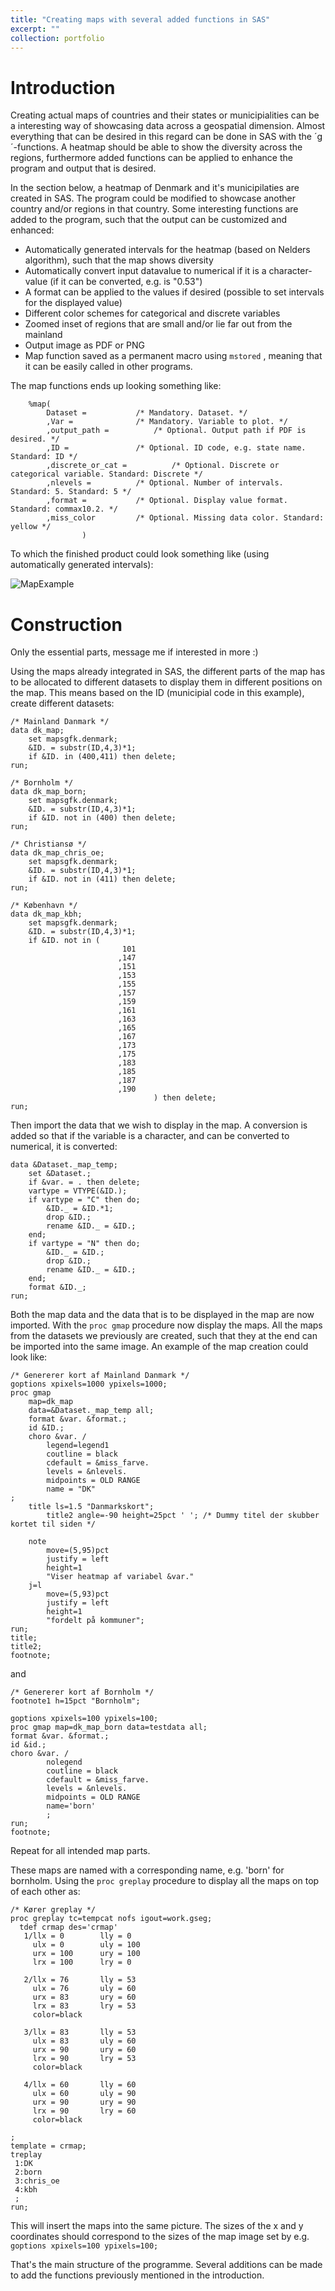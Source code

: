 ```yaml
---
title: "Creating maps with several added functions in SAS"
excerpt: ""
collection: portfolio
---
```

# Introduction

Creating actual maps of countries and their states or municipialities can be a interesting way of showcasing data across a geospatial dimension. Almost everything that can be desired in this regard can be done in SAS with the ´g´-functions. A heatmap should be able to show the diversity across the regions, furthermore added functions can be applied to enhance the program and output that is desired. 

In the section below, a heatmap of Denmark and it's municipilaties are created in SAS. The program could be modified to showcase another country and/or regions in that country. Some interesting functions are added to the program, such that the output can be customized and enhanced:
- Automatically generated intervals for the heatmap (based on Nelders algorithm), such that the map shows diversity
- Automatically convert input datavalue to numerical if it is a character-value (if it can be converted, e.g. is "0.53")
- A format can be applied to the values if desired (possible to set intervals for the displayed value)
- Different color schemes for categorical and discrete variables
- Zoomed inset of regions that are small and/or lie far out from the mainland
- Output image as PDF or PNG
- Map function saved as a permanent macro using `mstored` , meaning that it can be easily called in other programs. 

The map functions ends up looking something like:

```sas
	%map(
		Dataset = 			/* Mandatory. Dataset. */
		,Var =				/* Mandatory. Variable to plot. */
		,output_path = 			/* Optional. Output path if PDF is desired. */
		,ID =				/* Optional. ID code, e.g. state name. Standard: ID */ 
		,discrete_or_cat =      	/* Optional. Discrete or categorical variable. Standard: Discrete */
		,nlevels =			/* Optional. Number of intervals. Standard: 5. Standard: 5 */
		,format = 			/* Optional. Display value format. Standard: commax10.2. */
		,miss_color			/* Optional. Missing data color. Standard: yellow */
				)
```

To which the finished product could look something like (using automatically generated intervals):

![MapExample](/_includes/MapExample.jpg)

# Construction
Only the essential parts, message me if interested in more :) 

Using the maps already integrated in SAS, the different parts of the map has to be allocated to different datasets to display them in different positions on the map.
This means based on the ID (municipial code in this example), create different datasets:

```sas
/* Mainland Danmark */
data dk_map;
	set mapsgfk.denmark;
	&ID. = substr(ID,4,3)*1;
	if &ID. in (400,411) then delete;
run;

/* Bornholm */
data dk_map_born;
	set mapsgfk.denmark;
	&ID. = substr(ID,4,3)*1;
	if &ID. not in (400) then delete;
run;

/* Christiansø */
data dk_map_chris_oe;
	set mapsgfk.denmark;
	&ID. = substr(ID,4,3)*1;
	if &ID. not in (411) then delete;
run;

/* København */
data dk_map_kbh;
	set mapsgfk.denmark;
	&ID. = substr(ID,4,3)*1;
	if &ID. not in (
						 101
						,147
						,151
						,153
						,155
						,157
						,159
						,161
						,163
						,165
						,167
						,173
						,175
						,183
						,185
						,187
						,190
								) then delete;
run;
```

Then import the data that we wish to display in the map. A conversion is added so that if the variable is a character, and can be converted to numerical, it is converted:

```sas
data &Dataset._map_temp;
	set &Dataset.;
	if &var. = . then delete;
	vartype = VTYPE(&ID.);
	if vartype = "C" then do;
		&ID._ = &ID.*1;
		drop &ID.;
		rename &ID._ = &ID.;
	end;
	if vartype = "N" then do;
		&ID._ = &ID.;
		drop &ID.;
		rename &ID._ = &ID.;
	end;
	format &ID._;
run;
```

Both the map data and the data that is to be displayed in the map are now imported. With the `proc gmap` procedure now display the maps. All the maps from the datasets we previously are created, such that they at the end can be imported into the same image. An example of the map creation could look like:

```sas
/* Genererer kort af Mainland Danmark */
goptions xpixels=1000 ypixels=1000;
proc gmap
	map=dk_map
    data=&Dataset._map_temp all;
	format &var. &format.;
  	id &ID.;
   	choro &var. /
		legend=legend1
		coutline = black
		cdefault = &miss_farve.
		levels = &nlevels.
		midpoints = OLD RANGE
		name = "DK"
;
	title ls=1.5 "Danmarkskort";
		title2 angle=-90 height=25pct ' '; /* Dummy titel der skubber kortet til siden */

	note 
		move=(5,95)pct
		justify = left 
		height=1 
		"Viser heatmap af variabel &var."
	j=l
		move=(5,93)pct
		justify = left 
		height=1
		"fordelt på kommuner";
run;
title;
title2;
footnote;
```

and

```sas
/* Genererer kort af Bornholm */
footnote1 h=15pct "Bornholm";

goptions xpixels=100 ypixels=100;
proc gmap map=dk_map_born data=testdata all;
format &var. &format.;
id &id.; 
choro &var. / 
		nolegend
		coutline = black
		cdefault = &miss_farve.
		levels = &nlevels.
		midpoints = OLD RANGE
		name='born'
		;
run;
footnote;
```

Repeat for all intended map parts.

These maps are named with a corresponding name, e.g. 'born' for bornholm. Using the `proc greplay` procedure to display all the maps on top of each other as:

```sas
/* Kører greplay */
proc greplay tc=tempcat nofs igout=work.gseg;
  tdef crmap des='crmap'
   1/llx = 0   		lly = 0
     ulx = 0   		uly = 100
     urx = 100  	ury = 100
     lrx = 100  	lry = 0

   2/llx = 76  		lly = 53 
     ulx = 76	  	uly = 60
     urx = 83 	 	ury = 60
     lrx = 83	  	lry = 53
	 color=black

   3/llx = 83  		lly = 53
     ulx = 83	  	uly = 60
     urx = 90	  	ury = 60
     lrx = 90	  	lry = 53
	 color=black

   4/llx = 60  		lly = 60 
     ulx = 60	  	uly = 90
     urx = 90	  	ury = 90
     lrx = 90	  	lry = 60
	 color=black

;
template = crmap;
treplay
 1:DK
 2:born
 3:chris_oe
 4:kbh
 ;
run;
```

This will insert the maps into the same picture. The sizes of the x and y coordinates should correspond to the sizes of the map image set by e.g. `goptions xpixels=100 ypixels=100;`

That's the main structure of the programme. Several additions can be made to add the functions previously mentioned in the introduction. 







